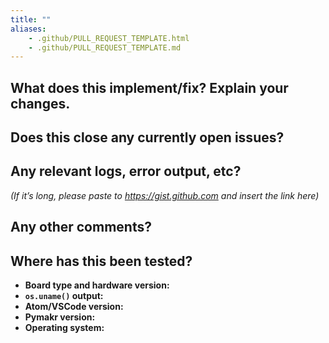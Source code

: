 ```yaml
---
title: ""
aliases:
    - .github/PULL_REQUEST_TEMPLATE.html
    - .github/PULL_REQUEST_TEMPLATE.md
---
```


## What does this implement/fix? Explain your changes.


## Does this close any currently open issues?


## Any relevant logs, error output, etc?
*(If it’s long, please paste to https://gist.github.com and insert the link here)*


## Any other comments?


## Where has this been tested?
- **Board type and hardware version:**
- **`os.uname()` output:**
- **Atom/VSCode version:**
- **Pymakr version:**
- **Operating system:**
